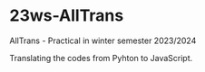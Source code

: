 # 23ws-AllTrans
AllTrans - Practical in winter semester 2023/2024

Translating the codes from Pyhton to JavaScript.
